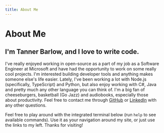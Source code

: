 ```yaml
---
title: About Me
---
```


# About Me

## I'm Tanner Barlow, and I love to write code.

I've really enjoyed working in open-source as a part of my job as a Software Engineer at Microsoft and have had the opportunity to work on some really cool projects. I'm interested building developer tools and anything makes someone else's life easier. Lately, I've been working a lot with Node.js (specifically, TypeScript) and Python, but also enjoy working with C#, Java and pretty much any other language you can think of. I'm a big fan of cheeseburgers, basketball (Go Jazz) and audiobooks, especially those about productivity. Feel free to contact me through [GitHub](https://github.com/tbarlow12) or [LinkedIn](https://www.linkedin.com/in/tannerbarlow/) with any other questions.

Feel free to play around with the integrated terminal below (run `help` to see available commands). Use it as your navigation around my site, or just use the links to my left. Thanks for visiting!
